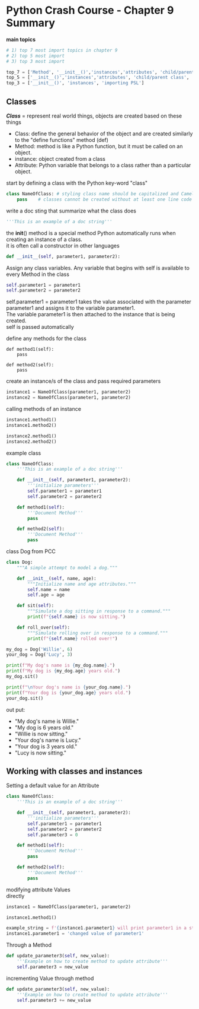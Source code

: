 # Python Crash Course - Chapter 9 Summary

****main topics****

```Python
# 1) top 7 most import topics in chapter 9
# 2) top 5 most import
# 3) top 3 most import

top_7 = ['Method', '__init__()','instances','attributes', 'child/parent class', 'doc string', 'importing PSL']
top_5 = ['__init__()','instances','attributes', 'child/parent class', 'importing PSL']
top_3 = ['__init__()', 'instances', 'importing PSL']
```

## Classes

***Class*** = represent real world things, objects are created based on these things

- Class: define the general behavior of the object and are created similarly to the "define functions" method (def)
- Method: method is like a Python function, but it must be called on an object.
- instance: object created from a class
- Attribute: Python variable that belongs to a class rather than a particular object.

start by defining a class with the Python key-word "class"

```Python
class NameOfClass: # styling class name should be capitalized and CamelCase
    pass    # classes cannot be created without at least one line code in them
```

write a doc sting that summarize what the class does

```Python
'''This is an example of a doc string'''
```

the __init__() method is a special method Python automatically runs when creating an instance of a class.  
it is often call a constructor in other languages

```Python
def __init__(self, parameter1, parameter2):
```

Assign any class variables.  Any variable that begins with self is available to every Method in the class

```Python
self.parameter1 = parameter1
self.parameter2 = parameter2
```

self.parameter1 = parameter1 takes the value associated with the parameter parameter1 and assigns it to the variable parameter1.  
The variable parameter1 is then attached to the instance that is being created.  
self is passed automatically  
  
define any methods for the class

```Python3
def method1(self):
    pass

def method2(self):
    pass
```

create an instance/s of the class and pass required parameters

```Python
instance1 = NameOfClass(parameter1, parameter2)
instance2 = NameOfClass(parameter1, parameter2)
```

calling methods of an instance

```Python
instance1.method1()
instance1.method2()

instance2.method1()
instance2.method2()
```

example class

```Python
class NameOfClass:
    '''This is an example of a doc string'''

    def __init__(self, parameter1, parameter2):
        '''initialize parameters'''
        self.parameter1 = parameter1
        self.parameter2 = parameter2

    def method1(self):
        '''Document Method'''
        pass

    def method2(self):
        '''Document Method'''
        pass
```

class Dog from PCC

```Python
class Dog:
    """A simple attempt to model a dog.""" 

    def __init__(self, name, age):
        """Initialize name and age attributes."""
        self.name = name
        self.age = age

    def sit(self):
        """Simulate a dog sitting in response to a command."""
        print(f"{self.name} is now sitting.")

    def roll_over(self):
        """Simulate rolling over in response to a command."""
        print(f"{self.name} rolled over!")

my_dog = Dog('Willie', 6)
your_dog = Dog('Lucy', 3)

print(f"My dog's name is {my_dog.name}.")
print(f"My dog is {my_dog.age} years old.")
my_dog.sit()

print(f"\nYour dog's name is {your_dog.name}.")
print(f"Your dog is {your_dog.age} years old.")
your_dog.sit()
```

out put:

- "My dog's name is Willie."
- "My dog is 6 years old."
- "Willie is now sitting."
- "Your dog's name is Lucy."
- "Your dog is 3 years old."
- "Lucy is now sitting."

## Working with classes and instances

Setting a default value for an Attribute

```Python
class NameOfClass:
    '''This is an example of a doc string'''

    def __init__(self, parameter1, parameter2):
        '''initialize parameters'''
        self.parameter1 = parameter1
        self.parameter2 = parameter2
        self.parameter3 = 0

    def method1(self):
        '''Document Method'''
        pass

    def method2(self):
        '''Document Method'''
        pass
```

modifying attribute Values  
directly

```Python
instance1 = NameOfClass(parameter1, parameter2)

instance1.method1()

example_string = f'{instance1.parameter1} will print parameter1 in a string'
instance1.parameter1 = 'changed value of parameter1'
```

Through a Method

```Python
def update_parameter3(self, new_value):
    '''Example on how to create method to update attribute'''
    self.parameter3 = new_value
```

incrementing Value through method

```Python
def update_parameter3(self, new_value):
    '''Example on how to create method to update attribute'''
    self.parameter3 += new_value
```
